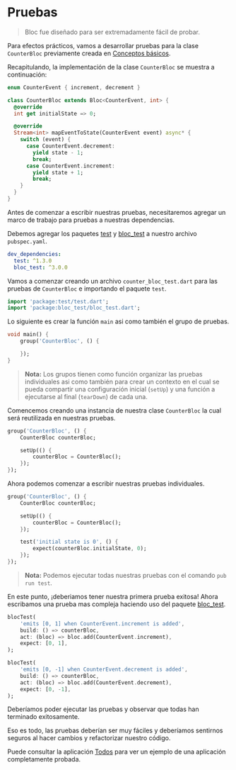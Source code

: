 # Pruebas

> Bloc fue diseñado para ser extremadamente fácil de probar.

Para efectos prácticos, vamos a desarrollar pruebas para la clase `CounterBloc` previamente creada en [Conceptos básicos](coreconcepts.md).

Recapitulando, la implementación de la clase `CounterBloc` se muestra a continuación:

```dart
enum CounterEvent { increment, decrement }

class CounterBloc extends Bloc<CounterEvent, int> {
  @override
  int get initialState => 0;

  @override
  Stream<int> mapEventToState(CounterEvent event) async* {
    switch (event) {
      case CounterEvent.decrement:
        yield state - 1;
        break;
      case CounterEvent.increment:
        yield state + 1;
        break;
    }
  }
}
```

Antes de comenzar a escribir nuestras pruebas, necesitaremos agregar un marco de trabajo para pruebas a nuestras dependencias.

Debemos agregar los paquetes [test](https://pub.dev/packages/test) y [bloc_test](https://pub.dev/packages/bloc_test) a nuestro archivo `pubspec.yaml`.

```yaml
dev_dependencies:
  test: ^1.3.0
  bloc_test: ^3.0.0
```

Vamos a comenzar creando un archivo `counter_bloc_test.dart` para las pruebas de `CounterBloc` e importando el paquete `test`.

```dart
import 'package:test/test.dart';
import 'package:bloc_test/bloc_test.dart';
```

Lo siguiente es crear la función `main` asi como también el grupo de pruebas.

```dart
void main() {
    group('CounterBloc', () {

    });
}
```

> **Nota:** Los grupos tienen como función organizar las pruebas individuales asi como también para crear un contexto en el cual se pueda compartir una configuración inicial (`setUp`) y una función a ejecutarse al final (`tearDown`) de cada una.

Comencemos creando una instancia de nuestra clase `CounterBloc` la cual será reutilizada en nuestras pruebas.

```dart
group('CounterBloc', () {
    CounterBloc counterBloc;

    setUp(() {
        counterBloc = CounterBloc();
    });
});
```

Ahora podemos comenzar a escribir nuestras pruebas individuales.

```dart
group('CounterBloc', () {
    CounterBloc counterBloc;

    setUp(() {
        counterBloc = CounterBloc();
    });

    test('initial state is 0', () {
        expect(counterBloc.initialState, 0);
    });
});
```

> **Nota:** Podemos ejecutar todas nuestras pruebas con el comando `pub run test`.

En este punto, ¡deberiamos tener nuestra primera prueba exitosa! Ahora escribamos una prueba mas compleja haciendo uso del paquete [bloc_test](https://pub.dev/packages/bloc_test).


```dart
blocTest(
    'emits [0, 1] when CounterEvent.increment is added',
    build: () => counterBloc,
    act: (bloc) => bloc.add(CounterEvent.increment),
    expect: [0, 1],
);

blocTest(
    'emits [0, -1] when CounterEvent.decrement is added',
    build: () => counterBloc,
    act: (bloc) => bloc.add(CounterEvent.decrement),
    expect: [0, -1],
);
```

Deberíamos poder ejecutar las pruebas y observar que todas han terminado exitosamente.

Eso es todo, las pruebas deberían ser muy fáciles y deberíamos sentirnos seguros al hacer cambios y refactorizar nuestro código.

Puede consultar la aplicación [Todos](https://github.com/brianegan/flutter_architecture_samples/tree/master/bloc_library) para ver un ejemplo de una aplicación completamente probada.